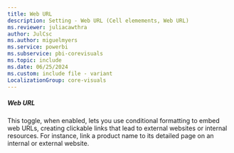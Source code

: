 ```yaml
---
title: Web URL
description: Setting - Web URL (Cell elemements, Web URL)
ms.reviewer: juliacawthra
author: JulCsc
ms.author: miguelmyers
ms.service: powerbi
ms.subservice: pbi-corevisuals
ms.topic: include
ms.date: 06/25/2024
ms.custom: include file - variant
LocalizationGroup: core-visuals
---
```

##### Web URL

This toggle, when enabled, lets you use conditional formatting to embed web URLs, creating clickable links that lead to external websites or internal resources. For instance, link a product name to its detailed page on an internal or external website.
